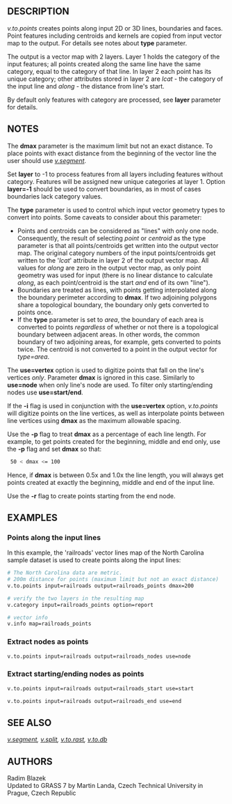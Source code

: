 ## DESCRIPTION

*v.to.points* creates points along input 2D or 3D lines, boundaries and
faces. Point features including centroids and kernels are copied from
input vector map to the output. For details see notes about **type**
parameter.

The output is a vector map with 2 layers. Layer 1 holds the category of
the input features; all points created along the same line have the same
category, equal to the category of that line. In layer 2 each point has
its unique category; other attributes stored in layer 2 are *lcat* - the
category of the input line and *along* - the distance from line's start.

By default only features with category are processed, see **layer**
parameter for details.

## NOTES

The **dmax** parameter is the maximum limit but not an exact distance.
To place points with exact distance from the beginning of the vector
line the user should use *[v.segment](v.segment.md)*.

Set **layer** to -1 to process features from all layers including
features without category. Features will be assigned new unique
categories at layer 1. Option **layer=-1** should be used to convert
boundaries, as in most of cases boundaries lack category values.

The **type** parameter is used to control which input vector geometry
types to convert into points. Some caveats to consider about this
parameter:

- Points and centroids can be considered as "lines" with only one node.
  Consequently, the result of selecting *point* or *centroid* as the
  type parameter is that all points/centroids get written into the
  output vector map. The original category numbers of the input
  points/centroids get written to the '*lcat*' attribute in layer 2 of
  the output vector map. All values for *along* are zero in the output
  vector map, as only point geometry was used for input (there is no
  linear distance to calculate *along*, as each point/centroid is the
  start *and* end of its own "line").
- Boundaries are treated as lines, with points getting interpolated
  along the boundary perimeter according to **dmax**. If two adjoining
  polygons share a topological boundary, the boundary only gets
  converted to points once.
- If the **type** parameter is set to *area*, the boundary of each area
  is converted to points *regardless* of whether or not there is a
  topological boundary between adjacent areas. In other words, the
  common boundary of two adjoining areas, for example, gets converted to
  points twice. The centroid is not converted to a point in the output
  vector for *type=area*.

The **use=vertex** option is used to digitize points that fall on the
line's vertices *only*. Parameter **dmax** is ignored in this case.
Similarly to **use=node** when only line's node are used. To filter only
starting/ending nodes use **use=start/end**.

If the **-i** flag is used in conjunction with the **use=vertex**
option, *v.to.points* will digitize points on the line vertices, as well
as interpolate points between line vertices using **dmax** as the
maximum allowable spacing.

Use the **-p** flag to treat **dmax** as a percentage of each line
length. For example, to get points created for the beginning, middle and
end only, use the **-p** flag and set **dmax** so that:

```sh
 50 < dmax <= 100
```

Hence, if **dmax** is between 0.5x and 1.0x the line length, you will
always get points created at exactly the beginning, middle and end of
the input line.

Use the **-r** flag to create points starting from the end node.

## EXAMPLES

### Points along the input lines

In this example, the 'railroads' vector lines map of the North Carolina
sample dataset is used to create points along the input lines:

```sh
# The North Carolina data are metric.
# 200m distance for points (maximum limit but not an exact distance)
v.to.points input=railroads output=railroads_points dmax=200

# verify the two layers in the resulting map
v.category input=railroads_points option=report

# vector info
v.info map=railroads_points
```

### Extract nodes as points

```sh
v.to.points input=railroads output=railroads_nodes use=node
```

### Extract starting/ending nodes as points

```sh
v.to.points input=railroads output=railroads_start use=start

v.to.points input=railroads output=railroads_end use=end
```

## SEE ALSO

*[v.segment](v.segment.md), [v.split](v.split.md),
[v.to.rast](v.to.rast.md), [v.to.db](v.to.db.md)*

## AUTHORS

Radim Blazek  
Updated to GRASS 7 by Martin Landa, Czech Technical University in
Prague, Czech Republic
